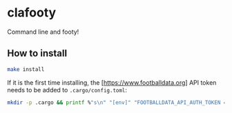 # clafooty

Command line and footy!

## How to install

```bash
make install
```

If it is the first time installing, the [https://www.footballdata.org] API token needs to be added to `.cargo/config.toml`:

```bash
mkdir -p .cargo && printf %"s\n" "[env]" "FOOTBALLDATA_API_AUTH_TOKEN = \"<YOUR FOOTBALL DATA API KEY>\"" >> .cargo/config.toml
```

